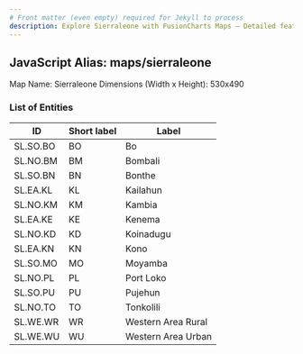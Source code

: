 ```yaml
---
# Front matter (even empty) required for Jekyll to process
description: Explore Sierraleone with FusionCharts Maps – Detailed features for seamless integration. Try now & enhance your data visualization today! 
---
```


## JavaScript Alias: maps/sierraleone

Map Name: Sierraleone
Dimensions (Width x Height): 530x490





### List of Entities

ID | Short label | Label
---|---|---|
SL.SO.BO|BO|Bo
SL.NO.BM|BM|Bombali
SL.SO.BN|BN|Bonthe
SL.EA.KL|KL|Kailahun
SL.NO.KM|KM|Kambia
SL.EA.KE|KE|Kenema
SL.NO.KD|KD|Koinadugu
SL.EA.KN|KN|Kono
SL.SO.MO|MO|Moyamba
SL.NO.PL|PL|Port Loko
SL.SO.PU|PU|Pujehun
SL.NO.TO|TO|Tonkolili
SL.WE.WR|WR|Western Area Rural
SL.WE.WU|WU|Western Area Urban

